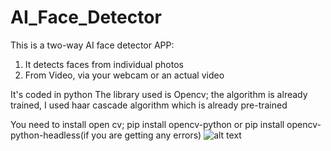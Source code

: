 # AI_Face_Detector

This is a two-way AI face detector APP:
  1. It detects faces from individual photos
  2. From Video, via your webcam or an actual video

It's coded in python
The library used is Opencv; the algorithm is already trained, I used haar cascade algorithm which is already pre-trained

You need to install open cv; pip install opencv-python or pip install opencv-python-headless(if you are getting any errors)
![alt text](https://github.com/[LavinaKathambi]/[AI_Face_Detector]/blob/[branch]/pic.jpg?raw=true)
